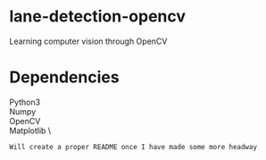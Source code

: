 # lane-detection-opencv
Learning computer vision through OpenCV

# Dependencies
Python3 \
Numpy \
OpenCV \
Matplotlib \

`Will create a proper README once I have made some more headway`

